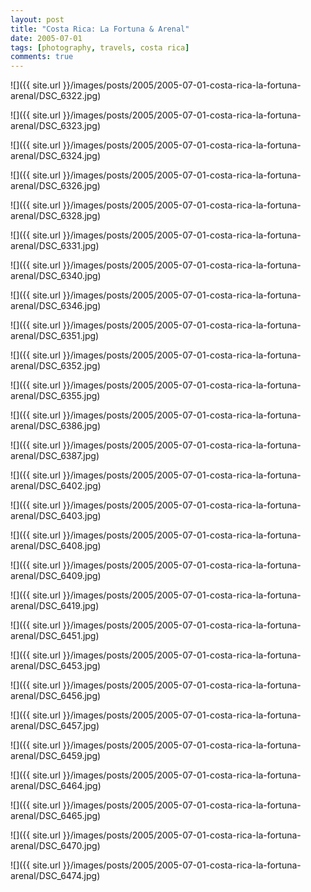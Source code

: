 ```yaml
---
layout: post
title: "Costa Rica: La Fortuna & Arenal"
date: 2005-07-01
tags: [photography, travels, costa rica]
comments: true
---
```

![]({{ site.url }}/images/posts/2005/2005-07-01-costa-rica-la-fortuna-arenal/DSC_6322.jpg)

![]({{ site.url }}/images/posts/2005/2005-07-01-costa-rica-la-fortuna-arenal/DSC_6323.jpg)

![]({{ site.url }}/images/posts/2005/2005-07-01-costa-rica-la-fortuna-arenal/DSC_6324.jpg)

![]({{ site.url }}/images/posts/2005/2005-07-01-costa-rica-la-fortuna-arenal/DSC_6326.jpg)

![]({{ site.url }}/images/posts/2005/2005-07-01-costa-rica-la-fortuna-arenal/DSC_6328.jpg)

![]({{ site.url }}/images/posts/2005/2005-07-01-costa-rica-la-fortuna-arenal/DSC_6331.jpg)

![]({{ site.url }}/images/posts/2005/2005-07-01-costa-rica-la-fortuna-arenal/DSC_6340.jpg)

![]({{ site.url }}/images/posts/2005/2005-07-01-costa-rica-la-fortuna-arenal/DSC_6346.jpg)

![]({{ site.url }}/images/posts/2005/2005-07-01-costa-rica-la-fortuna-arenal/DSC_6351.jpg)

![]({{ site.url }}/images/posts/2005/2005-07-01-costa-rica-la-fortuna-arenal/DSC_6352.jpg)

![]({{ site.url }}/images/posts/2005/2005-07-01-costa-rica-la-fortuna-arenal/DSC_6355.jpg)

![]({{ site.url }}/images/posts/2005/2005-07-01-costa-rica-la-fortuna-arenal/DSC_6386.jpg)

![]({{ site.url }}/images/posts/2005/2005-07-01-costa-rica-la-fortuna-arenal/DSC_6387.jpg)

![]({{ site.url }}/images/posts/2005/2005-07-01-costa-rica-la-fortuna-arenal/DSC_6402.jpg)

![]({{ site.url }}/images/posts/2005/2005-07-01-costa-rica-la-fortuna-arenal/DSC_6403.jpg)

![]({{ site.url }}/images/posts/2005/2005-07-01-costa-rica-la-fortuna-arenal/DSC_6408.jpg)

![]({{ site.url }}/images/posts/2005/2005-07-01-costa-rica-la-fortuna-arenal/DSC_6409.jpg)

![]({{ site.url }}/images/posts/2005/2005-07-01-costa-rica-la-fortuna-arenal/DSC_6419.jpg)

![]({{ site.url }}/images/posts/2005/2005-07-01-costa-rica-la-fortuna-arenal/DSC_6451.jpg)

![]({{ site.url }}/images/posts/2005/2005-07-01-costa-rica-la-fortuna-arenal/DSC_6453.jpg)

![]({{ site.url }}/images/posts/2005/2005-07-01-costa-rica-la-fortuna-arenal/DSC_6456.jpg)

![]({{ site.url }}/images/posts/2005/2005-07-01-costa-rica-la-fortuna-arenal/DSC_6457.jpg)

![]({{ site.url }}/images/posts/2005/2005-07-01-costa-rica-la-fortuna-arenal/DSC_6459.jpg)

![]({{ site.url }}/images/posts/2005/2005-07-01-costa-rica-la-fortuna-arenal/DSC_6464.jpg)

![]({{ site.url }}/images/posts/2005/2005-07-01-costa-rica-la-fortuna-arenal/DSC_6465.jpg)

![]({{ site.url }}/images/posts/2005/2005-07-01-costa-rica-la-fortuna-arenal/DSC_6470.jpg)

![]({{ site.url }}/images/posts/2005/2005-07-01-costa-rica-la-fortuna-arenal/DSC_6474.jpg)

